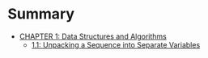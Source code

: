 # Summary

* [CHAPTER 1: Data Structures and Algorithms](code/ch01/README.md)
   * [1.1: Unpacking a Sequence into Separate Variables](code/ch01/markdown/01_unpacking_a_sequence_into_variables.md)
